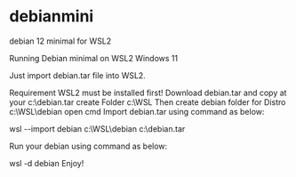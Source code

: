 # debianmini
debian 12 minimal for WSL2

Running Debian minimal on WSL2 Windows 11

Just import debian.tar file into WSL2.

Requirement
WSL2 must be installed first!
Download debian.tar and copy at your c:\debian.tar
create Folder c:\WSL
Then create debian folder for Distro c:\WSL\debian
open cmd
Import debian.tar using command as below:

wsl --import debian c:\WSL\debian c:\debian.tar

Run your debian using command as below:

wsl -d debian
Enjoy!
